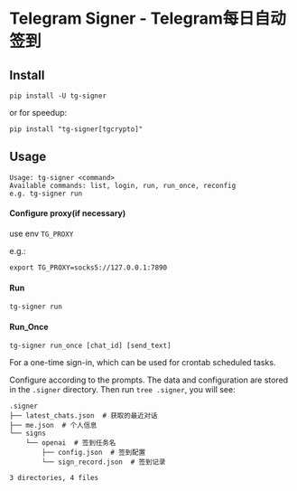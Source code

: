 # Telegram Signer - Telegram每日自动签到

## Install
```
pip install -U tg-signer
```
or for speedup:
```
pip install "tg-signer[tgcrypto]"
```

## Usage
```
Usage: tg-signer <command>
Available commands: list, login, run, run_once, reconfig
e.g. tg-signer run
```
#### Configure proxy(if necessary)
use env `TG_PROXY`

e.g.:
```
export TG_PROXY=socks5://127.0.0.1:7890
```

#### Run
`tg-signer run`

#### Run_Once
`tg-signer run_once [chat_id] [send_text]`

For a one-time sign-in, which can be used for crontab scheduled tasks.


Configure according to the prompts. The data and configuration are stored in the `.signer` directory.
Then run `tree .signer`, you will see:
```
.signer
├── latest_chats.json  # 获取的最近对话
├── me.json  # 个人信息
└── signs
    └── openai  # 签到任务名
        ├── config.json  # 签到配置
        └── sign_record.json  # 签到记录

3 directories, 4 files
```
